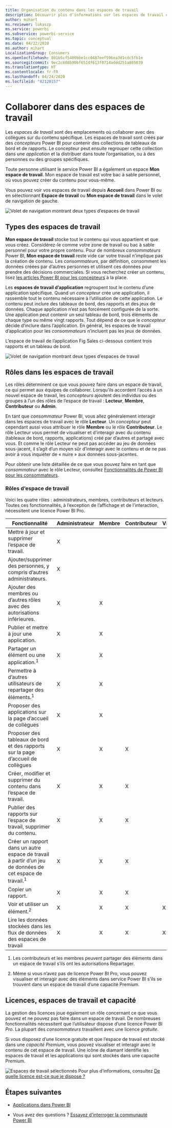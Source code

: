 ```yaml
---
title: Organisation du contenu dans les espaces de travail
description: Découvrir plus d’informations sur les espaces de travail et les rôles d’espace de travail
author: mihart
ms.reviewer: lukaszp
ms.service: powerbi
ms.subservice: powerbi-service
ms.topic: conceptual
ms.date: 04/22/2020
ms.author: mihart
LocalizationGroup: Consumers
ms.openlocfilehash: 801b5cf5400bbe1cc0487eef596ea3d1cdc5fb1e
ms.sourcegitcommit: 9ec2c608b90bf651df613f0714addd251a885039
ms.translationtype: HT
ms.contentlocale: fr-FR
ms.lasthandoff: 04/24/2020
ms.locfileid: "82120157"
---
```

# <a name="collaborate-in-workspaces"></a>Collaborer dans des espaces de travail

 Les *espaces de travail* sont des emplacements où collaborer avec des collègues sur du contenu spécifique. Les espaces de travail sont créés par des *concepteurs* Power BI pour contenir des collections de tableaux de bord et de rapports. Le concepteur peut ensuite regrouper cette collection dans une *application* et la distribuer dans toute l’organisation, ou à des personnes ou des groupes spécifiques. 

 Toute personne utilisant le service Power BI a également un espace **Mon espace de travail**.  Mon espace de travail est votre bac à sable personnel, où vous pouvez créer du contenu pour vous-même.

 Vous pouvez voir vos espaces de travail depuis **Accueil** dans Power BI ou en sélectionnant **Espace de travail** ou **Mon espace de travail** dans le volet de navigation de gauche.

 ![Volet de navigation montrant deux types d’espaces de travail](media/end-user-workspaces/power-bi-home.png)

## <a name="types-of-workspaces"></a>Types des espaces de travail
**Mon espace de travail** stocke tout le contenu qui vous appartient et que vous créez. Considérez-le comme votre zone de travail ou bac à sable personnel pour votre propre contenu. Pour de nombreux *consommateurs* Power BI, **Mon espace de travail** reste vide car votre travail n’implique pas la création de contenu. Les *consommateurs*, par définition, consomment les données créées par d’autres personnes et utilisent ces données pour prendre des décisions commerciales. Si vous recherchez créer un contenu, lisez [les articles Power BI pour les concepteurs](../create-reports/index.yml) à la place.

Les **espaces de travail d’application** regroupent tout le contenu d’une application spécifique. Quand un *concepteur* crée une application, il rassemble tout le contenu nécessaire à l’utilisation de cette application. Le contenu peut inclure des tableaux de bord, des rapports et des jeux de données. Chaque application n’est pas forcément configurée de la sorte. Une application peut contenir un seul tableau de bord, trois éléments de chaque type ou même vingt rapports. Tout dépend de ce que le *concepteur* décide d’inclure dans l’application. En général, les espaces de travail d’application pour les *consommateurs* n’incluent pas les jeux de données.

L’espace de travail de l’application Fig Sales ci-dessous contient trois rapports et un tableau de bord. 

![Volet de navigation montrant deux types d’espaces de travail](media/end-user-workspaces/power-bi-app-workspace.png)

## <a name="roles-in-the-workspaces"></a>Rôles dans les espaces de travail

Les rôles déterminent ce que vous pouvez faire dans un espace de travail, ce qui permet aux équipes de collaborer.  Lorsqu’ils accordent l’accès à un nouvel espace de travail, les *concepteurs* ajoutent des individus ou des groupes à l’un des rôles de l’espace de travail : **Lecteur**, **Membre**, **Contributeur** ou **Admin**. 


En tant que *consommateur* Power BI, vous allez généralement interagir dans les espaces de travail avec le rôle **Lecteur**. Un *concepteur* peut cependant aussi vous attribuer le rôle **Membre** ou le rôle **Contributeur**. Le rôle Lecteur vous permet de visualiser et d’interagir avec du contenu (tableaux de bord, rapports, applications) créé par d’autres et partagé avec vous. Et comme le rôle Lecteur ne peut pas accéder au jeu de données sous-jacent, il s’agit d’un moyen sûr d’interagir avec le contenu et de ne pas avoir à vous inquiéter de « nuire » aux données sous-jacentes.


Pour obtenir une liste détaillée de ce que vous pouvez faire en tant que *consommateur* avec le rôle Lecteur, consultez [Fonctionnalités de Power BI pour les consommateurs](end-user-features.md).


### <a name="workspace-roles"></a>Rôles d’espace de travail
Voici les quatre rôles : administrateurs, membres, contributeurs et lecteurs. Toutes ces fonctionnalités, à l’exception de l’affichage et de l’interaction, nécessitent une licence Power BI Pro.

|Fonctionnalité   | Administrateur  | Membre  | Contributeur  | Visionneuse |
|---|---|---|---|---|
| Mettre à jour et supprimer l’espace de travail.  | X  |   |   |   | 
| Ajouter/supprimer des personnes, y compris d’autres administrateurs.  | X  |   |   |   |
| Ajouter des membres ou d’autres rôles avec des autorisations inférieures.  |  X | X  |   |   |
| Publier et mettre à jour une application. |  X | X  |   |   |
| Partager un élément ou une application.<sup>1</sup> |  X | X  |   |   |
| Permettre à d’autres utilisateurs de repartager des éléments.<sup>1</sup> |  X | X  |   |   |
| Proposer des applications sur la page d’accueil de collègues |  X | X  |   |   |
| Proposer des tableaux de bord et des rapports sur la page d’accueil de collègues |  X | X  | X |   |
| Créer, modifier et supprimer du contenu dans l’espace de travail.  |  X | X  | X  |   |
| Publier des rapports sur l’espace de travail, supprimer du contenu.  |  X | X  | X  |   |
| Créer un rapport dans un autre espace de travail à partir d’un jeu de données de cet espace de travail.<sup>1</sup> |  X | X  | X  |   |
| Copier un rapport. | X | X | X |  |
| Voir et utiliser un élément.<sup>2</sup> |  X | X  | X  | X  |
| Lire les données stockées dans les flux de données des espaces de travail | X | X | X | X |

1. Les contributeurs et les membres peuvent partager des éléments dans un espace de travail s’ils ont les autorisations Repartager.

2. Même si vous n’avez pas de licence Power BI Pro, vous pouvez visualiser et interagir avec des éléments dans service Power BI s’ils se trouvent dans un espace de travail d’une capacité Premium.

## <a name="licensing-workspaces-and-capacity"></a>Licences, espaces de travail et capacité
La gestion des licences joue également un rôle concernant ce que vous pouvez et ne pouvez pas faire dans un espace de travail. De nombreuses fonctionnalités nécessitent que l’utilisateur dispose d’une licence Power BI *Pro*. La plupart des *consommateurs* travaillent avec une licence *gratuite*. 

Si vous disposez d’une licence gratuite et que l’espace de travail est stocké dans une *capacité Premium*, vous pouvez visualiser et interagir avec le contenu de cet espace de travail. Une icône de diamant identifie les espaces de travail et les applications qui sont stockés dans une capacité Premium.

![Espaces de travail sélectionnés](media/end-user-workspaces/power-bi-diamond.png) Pour plus d’informations, consultez [De quelle licence est-ce que je dispose ?](end-user-license.md)



## <a name="next-steps"></a>Étapes suivantes
* [Applications dans Power BI](end-user-apps.md)    

* Vous avez des questions ? [Essayez d’interroger la communauté Power BI](https://community.powerbi.com/)

